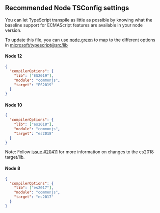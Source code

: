 ## Recommended Node TSConfig settings

You can let TypeScript transpile as little as possible by knowing what the baseline support 
for ECMAScript features are available in your node version. 

To update this file, you can use [node.green](https://node.green) to map to the different options in [microsoft/typescript@src/lib](https://github.com/Microsoft/TypeScript/tree/master/src/lib)

#### Node 12

```json
{
  "compilerOptions": {
    "lib": ["ES2019"],
    "module": "commonjs",
    "target": "ES2019"
  }
}
```

#### Node 10

```json
{
  "compilerOptions": {
    "lib": ["es2018"],
    "module": "commonjs",
    "target": "es2018"
  }
}
```

Note: Follow [issue #20411](https://github.com/Microsoft/TypeScript/issues/20463) for more information on changes to the es2018 target/lib.

#### Node 8

```json
{
  "compilerOptions": {
    "lib": ["es2017"],
    "module": "commonjs",
    "target": "es2017"
  }
}
```

